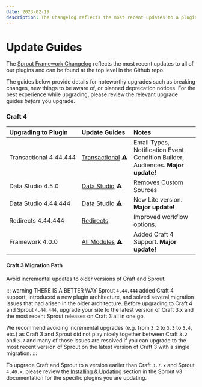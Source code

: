 ```yaml
---
date: 2023-02-19
description: The Changelog reflects the most recent updates to a plugin and can be found at the top level in the Github repo for each plugin.
---
```


# Update Guides

The [Sprout Framework Changelog](https://github.com/barrelstrength/craft-sprout#changelog) reflects the most recent updates to all of our plugins and can be found at the top level in the Github repo.

The guides below provide details for noteworthy upgrades such as breaking changes, new things to be aware of, or planned deprecation notices. For the best experience while upgrading, please review the relevant upgrade guides _before_ you upgrade.

### Craft 4

| Upgrading to Plugin      | Update Guides                             | Notes                                                                           | 
|:-------------------------|:------------------------------------------|:--------------------------------------------------------------------------------|
| Transactional&nbsp;4.44.444   | [Transactional][#444444-transactional]&nbsp;⚠️ | Email Types, Notification Event Condition Builder, Audiences. **Major update!** |
| Data Studio 4.5.0        | [Data Studio][#450-data-studio] ⚠️        | Removes Custom Sources                                                          |
| Data&nbsp;Studio&nbsp;4.44.444 | [Data Studio][#444444-data-studio] ⚠️     | New Lite version. **Major update!**                                             |
| Redirects 4.44.444       | [Redirects][#444444-redirects]            | Improved workflow options.                                                      |
| Framework 4.0.0          | [All Modules][#400-framework] ⚠️          | Added Craft 4 Support. **Major update!**                                        |

#### Craft 3 Migration Path

Avoid incremental updates to older versions of Craft and Sprout.

::: warning THERE IS A BETTER WAY
Sprout `4.44.444` added Craft 4 support, introduced a new plugin architecture, and solved several migration issues that had arisen in the older architecture. Before upgrading to Craft 4 and Sprout `4.44.444`, upgrade your site to the latest version of Craft 3.x and the most recent Sprout releases on Craft 3 all in one go.

We recommend avoiding incremental upgrades (e.g. from `3.2` to `3.3` to `3.4`, etc.) as Craft 3 and Sprout did not play nicely together between Craft `3.2` and `3.7` and many of those issues are resolved if you can upgrade to the most recent version of Sprout on the latest version of Craft 3 with a single migration.
:::

To upgrade Craft and Sprout to a version earlier than Craft `3.7.x` and Sprout `4.40.x`, please review the [Installing &amp; Updating][#v3Docs] section in the Sprout v3 documentation for the specific plugins you are updating.

[#v3Docs]: https://sprout.barrelstrengthdesign.com/docs/v3/

[//]: # (ALL UPGRADE GUIDE LINKS BELOW)

[#444444-transactional]: ../updates/4.44.444-transactional.md

[#450-data-studio]: ../updates/4.5.0-data-studio.md

[#444444-data-studio]: ../updates/4.44.444-data-studio.md

[#444444-redirects]: ../updates/4.44.444-redirects.md

[#400-framework]: ../updates/4.0.0-framework.md
